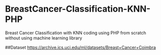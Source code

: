 # BreastCancer-Classification-KNN-PHP
Breast Cancer Classification with KNN coding using PHP from scratch without using machine learning library

##Dataset
https://archive.ics.uci.edu/ml/datasets/Breast+Cancer+Coimbra
